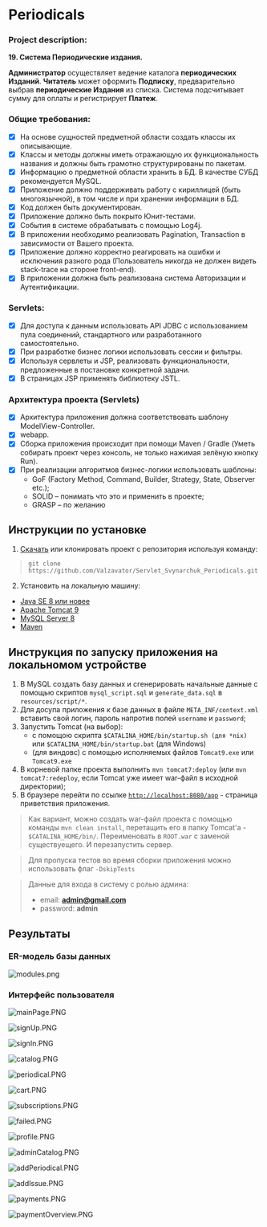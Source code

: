 # Periodicals

### Project description:

**19. Система Периодические издания.**

**Администратор** осуществляет ведение каталога **периодических Изданий**.
**Читатель** может оформить **Подписку**, предварительно выбрав **периодические
Издания** из списка. Система подсчитывает сумму для оплаты и регистрирует **Платеж**.

### Общие требования:
- [x] На основе сущностей предметной области создать классы их описывающие.
- [x] Классы и методы должны иметь отражающую их функциональность названия и должны быть грамотно структурированы по пакетам.
- [x] Информацию о предметной области хранить в БД. В качестве СУБД рекомендуется MySQL.
- [x] Приложение должно поддерживать работу с кириллицей (быть многоязычной), в том числе и при хранении информации в БД.
- [x] Код должен быть документирован.
- [x] Приложение должно быть покрыто Юнит-тестами.
- [x] Cобытия в системе обрабатывать с помощью Log4j.
- [x] В приложении необходимо реализовать Pagination, Transaction в зависимости от Вашего проекта.
- [x] Приложение должно корректно реагировать на ошибки и исключения разного рода (Пользователь никогда не должен видеть stack-trace на стороне front-end).
- [x] В приложении должна быть реализована система Авторизации и Аутентификации.

### Servlets:
- [x] Для доступа к данным использовать API JDBC с использованием пула соединений, стандартного или разработанного самостоятельно. 
- [x] При разработке бизнес логики использовать сессии и фильтры.
- [x] Используя сервлеты и JSP, реализовать функциональности, предложенные в постановке конкретной задачи.
- [x] В страницах JSP применять библиотеку JSTL.

### Архитектура проекта (Servlets)

- [x] Архитектура приложения должна соответствовать шаблону ModelView-Controller. 
- [x] webapp. 
- [x] Сборка приложения происходит при помощи Maven / Gradle (Уметь собирать проект через консоль, не только нажимая зелёную кнопку Run). 
- [x] При реализации алгоритмов бизнес-логики использовать шаблоны: 
  - GoF (Factory Method, Command, Builder, Strategy, State, Observer etc.);
  - SOLID – понимать что это и применить в проекте;
  - GRASP – по желанию


## Инструкции по установке
1. [Скачать](https://github.com/KovalDS/Project4/archive/master.zip) или клонировать проект с репозитория используя команду:
> `git clone https://github.com/Valzavator/Servlet_Svynarchuk_Periodicals.git`
2. Установить на локальную машину:
- [Java SE 8 или новее](https://www.oracle.com/technetwork/java/javase/downloads/index.html)
- [Apache Tomcat 9](https://tomcat.apache.org/download-90.cgi)
- [MySQL Server 8](https://dev.mysql.com/downloads/installer/)
- [Maven](https://maven.apache.org/download.cgi)

## Инструкция по запуску приложения на локальномом устройстве
1. В MySQL создать базу данных и сгенерировать начальные данные с помощью скриптов `mysql_script.sql` и `generate_data.sql` в `resources/script/*`.
2. Для досупа приложения к базе данных в файле `META_INF/context.xml` вставить свой логин, пароль напротив полей `username` и `password`;
3. Запустить Tomcat (на выбор):
    * с помощою скрипта `$CATALINA_HOME/bin/startup.sh (для *nix)` или `$CATALINA_HOME/bin/startup.bat` (для Windows)
    * (для виндовс) с помощью исполняемых файлов `Tomcat9.exe` или `Tomcat9.exe`
4. В корневой папке проекта выполнить `mvn tomcat7:deploy` (или `mvn tomcat7:redeploy`, если Tomcat уже имеет war-файл в исходной директории);
7. В браузере перейти по ссылке [`http://localhost:8080/app`](http://localhost:8080/app) - страница приветствия приложения.

> Как вариант, можно создать war-файл проекта с помощью команды `mvn clean install`, перетащить его в папку Tomcat'a - `$CATALINA_HOME/bin/`. Переименовать в `ROOT.war` с заменой существуещего. И перезапустить сервер.

> Для пропуска тестов во время сборки приложения можно использовать флаг `-DskipTests`

> Данные для входа в систему с ролью админа: 
> * email: **admin@gmail.com**
> * password: **admin**
## Результаты

### ER-модель базы данных

![modules.png](/docs/images/er-model-color.png)

### Интерфейс пользователя

![mainPage.PNG](/docs/images/mainPage.PNG)

![signUp.PNG](/docs/images/signUp.PNG)

![signIn.PNG](/docs/images/signIn.PNG)

![catalog.PNG](/docs/images/catalog.PNG)

![periodical.PNG](/docs/images/periodical.PNG)

![cart.PNG](/docs/images/cart.PNG)

![subscriptions.PNG](/docs/images/subscriptions.PNG)

![failed.PNG](/docs/images/failed.PNG)

![profile.PNG](/docs/images/profile.PNG)

![adminCatalog.PNG](/docs/images/adminCatalog.PNG)

![addPeriodical.PNG](/docs/images/addPeriodical.PNG)

![addIssue.PNG](/docs/images/addIssue.PNG)

![payments.PNG](/docs/images/payments.PNG)

![paymentOverview.PNG](/docs/images/paymentOverview.PNG)
